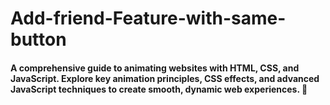 # Add-friend-Feature-with-same-button
#### A comprehensive guide to animating websites with HTML, CSS, and JavaScript. Explore key animation principles, CSS effects, and advanced JavaScript techniques to create smooth, dynamic web experiences. 🚀
